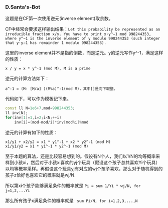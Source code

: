 ### D.Santa's-Bot

这题是在CF第一次使用逆元(inverse element)取余数。

CF中经常会要求这样输出结果：```Let this probability be represented as an irreducible fraction x/y. You have to print x⋅y^−1 mod 998244353, where y^−1 is the inverse element of y modulo 998244353 (such integer that y⋅y−1 has remainder 1 modulo 998244353).```

这里的inverse element并不是指的倒数，而是逆元。y的逆元写作y^-1，满足这样的性质：
```
x / y = x * y^-1 (mod M), M is a prime
```
逆元的计算方法如下：
```
a^-1 = (M- [M/a] )(M%a)^-1(mod M)，其中[]是向下取整。
```
代码如下，可以作为模板记下来。
```cpp
const ll N=1e6+7,mod=998244353;
ll inv[N];
for(inv[1]=1,i=2;i<N;++i)
    inv[i]=(mod-mod/i)*inv[mod%i]%mod
```
逆元的计算有如下的性质：
```
x1/y1 + x2/y2 = x1 * y1^-1 + x2 * y2^-1 (mod M)
x1/y1/y2 = x1 * y1^-1 * y2^-1 (mod M)
```

至于本题的算法，还是比较容易想到的。假设有N个人，我们以1/N的均等概率采样到小孩xi，然后对于小孩xi喜欢的yj个玩具（假设这个孩子总共喜欢Yi个玩具）以均等概率采样。再假设这个玩具yj有对应的wj个孩子喜欢，那么对于随机得到的孩子z恰好也喜欢它的概率就是wj/N.

所以第xi个孩子能够满足条件的概率就是 ```Pi = sum 1/Yi * wj/N, for j=1,2,...Yi```

那么所有孩子x满足条件的概率就是 ``` sum Pi/N, for i=1,2,3,...,N```

